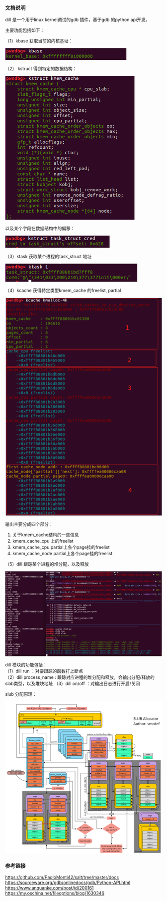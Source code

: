 ### 文档说明

dill 是一个用于linux kernel调试的gdb 插件，基于gdb 的python api开发。

主要功能包括如下：

（1）kbase 获取当前的内核基址：  

![](./image/2.jpg)

（2） kstruct 得到特定的数据结构：

![](./image/3.jpg)

以及某个字段在数据结构中的偏移：

![](./image/4.jpg)

（3）ktask 获取某个进程的task_struct 地址 

![](./image/5.jpg)

（4）kcache 获得特定类型kmem_cache 的freelist, partial  

![](./image/8.jpg)

输出主要分成四个部分：

1. 关于kmem_cache结构的一些信息  
2. kmem_cache_cpu 上的freelist  
3. kmem_cache_cpu partial上各个page挂的freelist  
4. kmem_cache_node partial上各个page挂的freelist

（5）dill 跟踪某个进程的堆分配，以及释放

![](./image/7.jpg)

dill 模块的功能包括：  
（1）dill run ：对要跟踪的函数打上断点  
（2）dill process_name : 跟踪对应进程的堆分配和释放，会输出分配/释放的slab类型，以及堆块地址
（3）dill on/off ：对输出日志进行开启/关闭  

slub 分配原理：

![](./image/1.png)



### 参考链接

https://github.com/PaoloMonti42/salt/tree/master/docs  
https://sourceware.org/gdb/onlinedocs/gdb/Python-API.html  
https://www.anquanke.com/post/id/200161  
https://my.oschina.net/fileoptions/blog/1630346  

